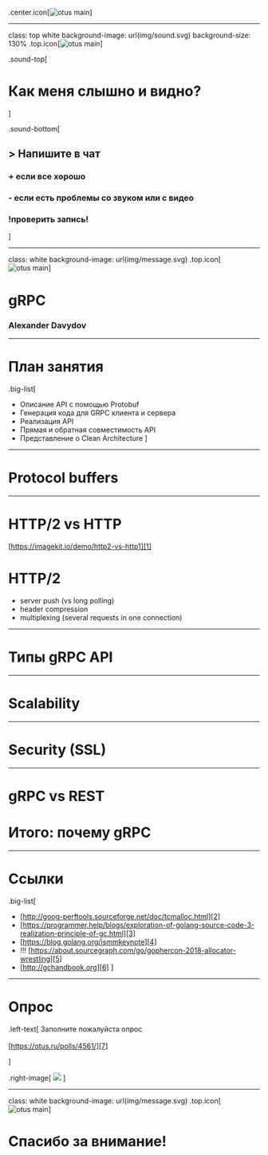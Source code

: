 .center.icon[![otus main][image-1]]

---

class: top white
background-image: url(img/sound.svg)
background-size: 130%
.top.icon[![otus main][image-2]]

.sound-top[
  # Как меня слышно и видно?
]

.sound-bottom[
  ## > Напишите в чат
  ### **+** если все хорошо
  ### **-** если есть проблемы cо звуком или с видео
  ### !проверить запись!
]

---

class: white
background-image: url(img/message.svg)
.top.icon[![otus main][image-3]]

# gRPC

### Alexander Davydov

---

# План занятия

.big-list[
* Описание API с помощью Protobuf
* Генерация кода для GRPC клиента и сервера
* Реализация API
* Прямая и обратная совместимость API
* Представление о Clean Architecture
]

---

# Protocol buffers



---

# HTTP/2 vs HTTP

[https://imagekit.io/demo/http2-vs-http1][1]

# HTTP/2
   
- server push (vs long polling)
-  header compression
- multiplexing (several requests in one connection)

---

# Типы gRPC API



---

# Scalability

---

# Security (SSL)

---

# gRPC vs REST



# Итого: почему gRPC

---


# Ссылки

.big-list[
* [http://goog-perftools.sourceforge.net/doc/tcmalloc.html][2]
* [https://programmer.help/blogs/exploration-of-golang-source-code-3-realization-principle-of-gc.html][3]
* [https://blog.golang.org/ismmkeynote][4]
* !!! [https://about.sourcegraph.com/go/gophercon-2018-allocator-wrestling][5]
* [http://gchandbook.org][6]
]

---

# Опрос

.left-text[
Заполните пожалуйста опрос
<br><br>
[https://otus.ru/polls/4561/][7]

]

.right-image[
![][image-4]
]

---

class: white
background-image: url(img/message.svg)
.top.icon[![otus main][image-5]]

# Спасибо за внимание!

[1]:	https://imagekit.io/demo/http2-vs-http1
[2]:	http://goog-perftools.sourceforge.net/doc/tcmalloc.html
[3]:	https://programmer.help/blogs/exploration-of-golang-source-code-3-realization-principle-of-gc.html
[4]:	https://blog.golang.org/ismmkeynote
[5]:	https://about.sourcegraph.com/go/gophercon-2018-allocator-wrestling
[6]:	http://gchandbook.org
[7]:	https://otus.ru/polls/4561/

[image-1]:	img/main.png
[image-2]:	img/logo.png
[image-3]:	img/logo.png
[image-4]:	img/gopher7.png
[image-5]:	img/logo.png
